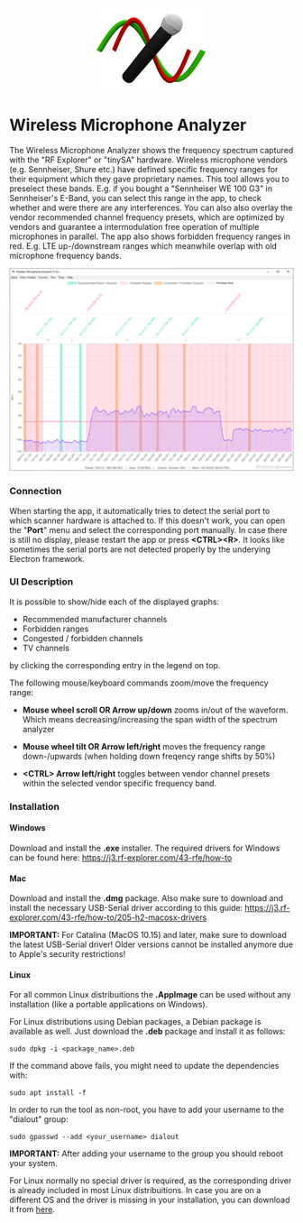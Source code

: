 <p align="center">
<img src="images/microphone-wave_FOR_README.png">
</p>

# Wireless Microphone Analyzer
The Wireless Microphone Analyzer shows the frequency spectrum captured with the "RF Explorer" or "tinySA" hardware. Wireless microphone vendors (e.g. Sennheiser, Shure etc.) have defined specific frequency ranges for their equipment which they gave proprietary names. This tool allows you to preselect these bands. E.g. if you bought a "Sennheiser WE 100 G3" in Sennheiser's E-Band, you can select this range in the app, to check whether and were there are any interferences. You can also also overlay the vendor recommended channel frequency presets, which are optimized by vendors and guarantee a intermodulation free operation of multiple microphones in parallel. The app also shows forbidden frequency ranges in red. E.g. LTE up-/downstream ranges which meanwhile overlap with old microphone frequency bands.

<p align="center">
<img src="images/screenshot.png">
</p>

### Connection
When starting the app, it automatically tries to detect the serial port to which scanner hardware is attached to. If this doesn't work, you can open the "**Port**" menu and select the corresponding port manually. In case there is still no display, please restart the app or press **\<CTRL>\<R>**. It looks like sometimes the serial ports are not detected properly by the underying Electron framework.

### UI Description
It is possible to show/hide each of the displayed graphs:

* Recommended manufacturer channels
* Forbidden ranges
* Congested / forbidden channels
* TV channels

by clicking the corresponding entry in the legend on top.

The following mouse/keyboard commands zoom/move the frequency range:

* **Mouse wheel scroll OR Arrow up/down** zooms in/out of the waveform. Which means decreasing/increasing the span width of the spectrum analyzer

* **Mouse wheel tilt OR Arrow left/right** moves the frequency range down-/upwards (when holding down <SHIFT> freqency range shifts by 50%)

* **\<CTRL> Arrow left/right** toggles between vendor channel presets within the selected vendor specific frequency band.

### Installation

#### Windows
Download and install the **.exe** installer. The required drivers for Windows can be found here: https://j3.rf-explorer.com/43-rfe/how-to

#### Mac
Download and install the **.dmg** package. Also make sure to download and install the necessary USB-Serial driver according to this guide: https://j3.rf-explorer.com/43-rfe/how-to/205-h2-macosx-drivers

**IMPORTANT:** For Catalina (MacOS 10.15) and later, make sure to download the latest USB-Serial driver! Older versions cannot be installed anymore due to Apple's security restrictions!

#### Linux
For all common Linux distribuitions the **.AppImage** can be used without any installation (like a portable applications on Windows).

For Linux distributions using Debian packages, a Debian package is available as well. Just download the **.deb** package and install it as follows:
    
    sudo dpkg -i <package_name>.deb

If the command above fails, you might need to update the dependencies with:

    sudo apt install -f

In order to run the tool as non-root, you have to add your username to the "dialout" group:

    sudo gpasswd --add <your_username> dialout
    
**IMPORTANT:** After adding your username to the group you should reboot your system.

For Linux normally no special driver is required, as the corresponding driver is already included in most Linux distribuitions. In case you are on a different OS and the driver is missing in your installation, you can download it from [here](https://www.silabs.com/developers/usb-to-uart-bridge-vcp-drivers?tab=downloads).
